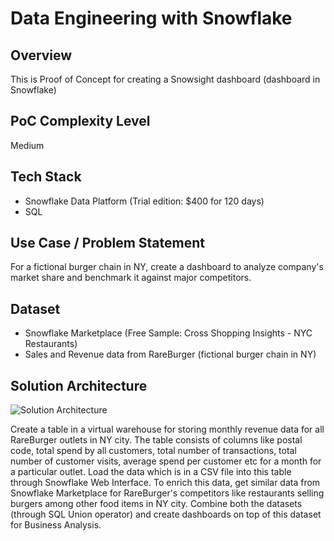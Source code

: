# Data Engineering with Snowflake

## Overview

This is Proof of Concept for creating a Snowsight dashboard (dashboard in Snowflake)

## PoC Complexity Level

Medium

## Tech Stack

- Snowflake Data Platform (Trial edition: $400 for 120 days)
- SQL

## Use Case / Problem Statement

For a fictional burger chain in NY, create a dashboard to analyze company's market share and benchmark it against major competitors.

## Dataset

- Snowflake Marketplace (Free Sample: Cross Shopping Insights - NYC Restaurants)
- Sales and Revenue data from RareBurger (fictional burger chain in NY)

## Solution Architecture

![Solution Architecture](https://github.com/user-attachments/assets/ed696ab7-30a5-43bf-a47c-71dfe60b65a7)

Create a table in a virtual warehouse for storing monthly revenue data for all RareBurger outlets in NY city. The table consists of columns like postal code, total spend by all customers, total number of transactions, total number of customer visits, average spend per customer etc for a month for a particular outlet. Load the data which is in a CSV file into this table through Snowflake Web Interface. To enrich this data, get similar data from Snowflake Marketplace for RareBurger's competitors like restaurants selling burgers among other food items in NY city. Combine both the datasets (through SQL Union operator) and create dashboards on top of this dataset for Business Analysis.
  

